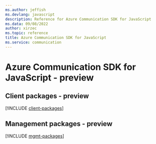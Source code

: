 ```yaml
---
ms.author: jeffish
ms.devlang: javascript
description: Reference for Azure Communication SDK for JavaScript
ms.data: 09/08/2022
author: xirzec
ms.topic: reference
title: Azure Communication SDK for JavaScript
ms.service: communication
---
```

# Azure Communication SDK for JavaScript - preview

## Client packages - preview
[!INCLUDE [client-packages](communication-client-index.md)]
## Management packages - preview
[!INCLUDE [mgmt-packages](communication-mgmt-index.md)]